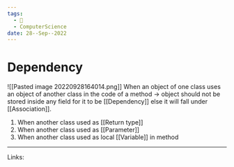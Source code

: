 ```yaml
---
tags:
  - 🌱
  - ComputerScience 
date: 28--Sep--2022
---
```


# Dependency

![[Pasted image 20220928164014.png]]
When an object of one class uses an object of another class in the code of a method → object should not be stored inside any field for it to be [[Dependency]] else it will fall under [[Association]].

1. When another class used as [[Return type]] 
2. When another class used as [[Parameter]]
3. When another class used as local [[Variable]] in method

---
Links: 
